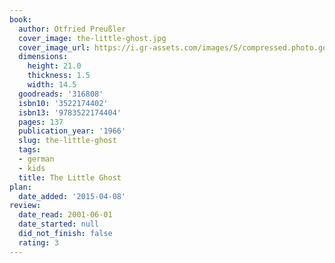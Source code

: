 ```yaml
---
book:
  author: Otfried Preußler
  cover_image: the-little-ghost.jpg
  cover_image_url: https://i.gr-assets.com/images/S/compressed.photo.goodreads.com/books/1392994064l/316808._SX98_.jpg
  dimensions:
    height: 21.0
    thickness: 1.5
    width: 14.5
  goodreads: '316808'
  isbn10: '3522174402'
  isbn13: '9783522174404'
  pages: 137
  publication_year: '1966'
  slug: the-little-ghost
  tags:
  - german
  - kids
  title: The Little Ghost
plan:
  date_added: '2015-04-08'
review:
  date_read: 2001-06-01
  date_started: null
  did_not_finish: false
  rating: 3
---
```

